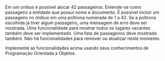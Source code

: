 Em um onibus é possível alocar 42 passageiros. Entende-se como passageiro a entidade que possui nome e documento. É possível incluir um passageiro no ônibus em uma poltrona numerada de 1 a 42.
Se a poltrona escolhida já tiver algum passageiro, uma mensagem de erro deve ser mostrada. Uma funcionalidade para mostrar todos os lugares vacantes também deve ser implementado. Uma lista de passageiros deve mostrada também. Não há funcionalidades para remover ou atualizar neste momento.

Implemente as funcionalidades acima usando seus conhecimentos de Programação Orientada a Objetos.